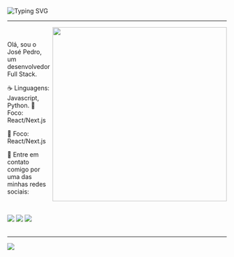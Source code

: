 <img src="https://readme-typing-svg.herokuapp.com/?lines=Sou+o+José+Pedro!;Desenvolvedor+Full+Stack.;Bem-vindo+ao+meu+GitHub!" alt="Typing SVG">
  
***

<img src="https://raw.githubusercontent.com/MicaelliMedeiros/micaellimedeiros/master/image/computer-illustration.png" min-width="400px" max-width="400px" width="400px" align="right">
<br/>
<p align="left"> 
  Olá, sou o José Pedro, um desenvolvedor Full Stack.
</p>

<p align="left">
  ☕ Linguagens: Javascript, Python.
  🎯 Foco: React/Next.js
</p>

<p align="left">
  🎯 Foco: React/Next.js
</p>

<p align="left">
  💌 Entre em contato comigo por uma das minhas redes sociais:
</p>

<br/>
<p align="left">

  <a href="https://www.linkedin.com/in/jose-pedro-bernardes/" alt="LinkedIn">
  <img src="https://img.shields.io/badge/-Linkedin-0e76a8?style=flat-square&logo=Linkedin&logoColor=white&link=LINK-DO-SEU-LINKEDIN" /></a>

  <a href="https://wa.me/5522988376927" alt="WhatsApp">
  <img src="https://img.shields.io/badge/-WhatsApp-25d366?style=flat-square&labelColor=25d366&logo=whatsapp&logoColor=white&link=API-DO-SEU-WHATSAPP"/></a>
  <a href="https://discord.com/channels/@me/1103848587487621171" alt="Discord">
  <img src="https://img.shields.io/badge/-Discord-7289da?style=flat-square&labelColor=7289da&logo=discord&logoColor=white&link=API-DO-SEU-WHATSAPP"/></a>
<br/>
<br/>

***

<div align="left" >
<a href="https://skillicons.dev"   >
<img src="https://skillicons.dev/icons?i=vscode,javascript,typescript,nodejs,python,react,next,vite,tailwind,cs,net,sass,styledcomponents,vercel,express,django,postgres,mongodb,mysql,css,html,figma,wordpress" />
</a>

  </div>




 
  
  

  



